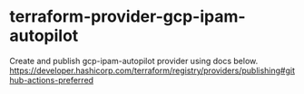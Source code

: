 # terraform-provider-gcp-ipam-autopilot

Create and publish gcp-ipam-autopilot provider using docs below. <br>
https://developer.hashicorp.com/terraform/registry/providers/publishing#github-actions-preferred
